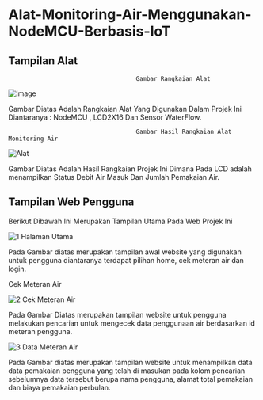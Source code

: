 # Alat-Monitoring-Air-Menggunakan-NodeMCU-Berbasis-IoT


## Tampilan Alat 

                                        Gambar Rangkaian Alat 

![image](https://user-images.githubusercontent.com/105591427/170080456-4be5bbe0-8d95-46d2-998f-c0593e1b1c07.png)

Gambar Diatas Adalah Rangkaian Alat Yang Digunakan Dalam Projek Ini Diantaranya : NodeMCU , LCD2X16 Dan Sensor WaterFlow.

                                        Gambar Hasil Rangkaian Alat Monitoring Air
![Alat](https://user-images.githubusercontent.com/105591427/170081718-0e690aa1-a65d-4e77-a1a4-3e6ed1530d11.png)

Gambar Diatas Adalah Hasil Rangkaian Projek Ini Dimana Pada LCD adalah menampilkan Status Debit Air Masuk Dan Jumlah Pemakaian Air. 

## Tampilan Web Pengguna

Berikut Dibawah Ini Merupakan Tampilan Utama Pada Web Projek Ini

![1  Halaman Utama](https://user-images.githubusercontent.com/105591427/170083684-c15525f4-14f3-410d-879f-86a73b457fe4.png)

Pada Gambar diatas merupakan tampilan awal website yang digunakan untuk pengguna diantaranya terdapat pilihan home, cek meteran air dan login.  

Cek Meteran Air

![2  Cek Meteran Air](https://user-images.githubusercontent.com/105591427/170084518-78440f4e-5871-475d-b74e-c5b4d059ed34.png)

Pada Gambar Diatas merupakan tampilan website untuk pengguna melakukan pencarian untuk mengecek data penggunaan air berdasarkan id meteran pengguna. 

![3  Data Meteran Air](https://user-images.githubusercontent.com/105591427/170085176-84d46dba-4176-4977-b1f4-b382812ddd69.png)

Pada Gambar diatas merupakan tampilan website untuk menampilkan data data pemakaian pengguna yang telah di masukan pada kolom pencarian sebelumnya data tersebut berupa nama pengguna, alamat total pemakaian dan biaya pemakaian perbulan.
